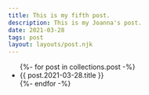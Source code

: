 ```yaml
---
title: This is my fifth post.
description: This is my Joanna's post.
date: 2021-03-28
tags: post
layout: layouts/post.njk
---
```

<ul>
{%- for post in collections.post -%}
<li> {{ post.2021-03-28.title }} </li>
{%- endfor -%}
</ul>

<html lang="en">
  <head>
    <meta charset="utf-8">
    <meta name="viewport" content="width=device-width, initial-scale=1.0">
    <title>{{ title }}</title>
  </head>
  <body>

  </body>
  </html>
